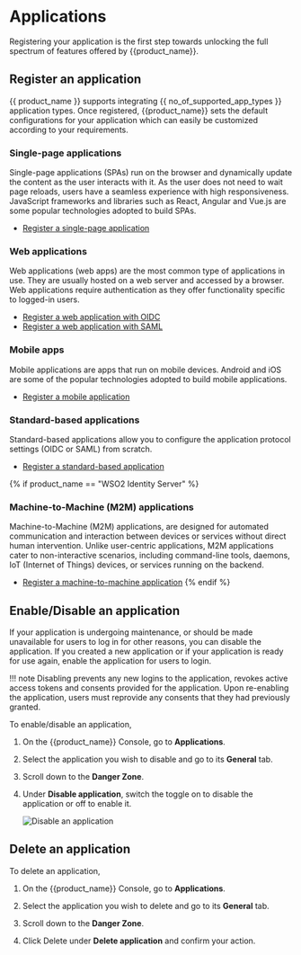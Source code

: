 # Applications

Registering your application is the first step towards unlocking the full spectrum of features offered by {{product_name}}.

## Register an application

{{ product_name }} supports integrating {{ no_of_supported_app_types }} application types. Once registered, {{product_name}} sets the default configurations for your application which can easily be customized according to your requirements.

### Single-page applications

Single-page applications (SPAs) run on the browser and dynamically update the content as the user interacts with it. As the user does not need to wait page reloads, users have a seamless experience with high responsiveness. JavaScript frameworks and libraries such as React, Angular and Vue.js are some popular technologies adopted to build SPAs. 

- [Register a single-page application]({{base_path}}/guides/applications/register-single-page-app/)

### Web applications

Web applications (web apps) are the most common type of applications in use. They are usually hosted on a web server and accessed by a browser. Web applications require authentication as they offer functionality specific to logged-in users. 

- [Register a web application with OIDC]({{base_path}}/guides/applications/register-oidc-web-app/)
- [Register a web application with SAML]({{base_path}}/guides/applications/register-saml-web-app/)

### Mobile apps

Mobile applications are apps that run on mobile devices. Android and iOS are some of the popular technologies adopted to build mobile applications.

- [Register a mobile application]({{base_path}}/guides/applications/register-mobile-app/)

### Standard-based applications

Standard-based applications allow you to configure the application protocol settings (OIDC or SAML) from scratch. 

- [Register a standard-based application]({{base_path}}/guides/applications/register-standard-based-app)

{% if product_name == "WSO2 Identity Server" %}
### Machine-to-Machine (M2M) applications

Machine-to-Machine (M2M) applications, are designed for automated communication and interaction between devices or services without direct human intervention. Unlike user-centric applications, M2M applications cater to non-interactive scenarios, including command-line tools, daemons, IoT (Internet of Things) devices, or services running on the backend. 

- [Register a machine-to-machine application]({{base_path}}/guides/applications/register-machine-to-machine-app/)
{% endif %}

## Enable/Disable an application

If your application is undergoing maintenance, or should be made unavailable for users to log in for other reasons, you can disable the application. If you created a new application or if your application is ready for use again, enable the application for users to login.

!!! note
    Disabling prevents any new logins to the application, revokes active access tokens and consents provided for the application. Upon re-enabling the application, users must reprovide any consents that they had previously granted.

To enable/disable an application,

1. On the {{product_name}} Console, go to **Applications**.

2. Select the application you wish to disable and go to its **General** tab.

3. Scroll down to the **Danger Zone**. 

4. Under **Disable application**, switch the toggle on to disable the application or off to enable it.

    ![Disable an application]({{base_path}}/assets/img/guides/applications/disable-application.png)


## Delete an application

To delete an application,

1. On the {{product_name}} Console, go to **Applications**.

2. Select the application you wish to delete and go to its **General** tab.

3. Scroll down to the **Danger Zone**. 

4. Click Delete under **Delete application** and confirm your action.